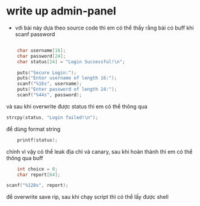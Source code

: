 # write up admin-panel
- với bài này dựa theo source code thì em có thể thấy rằng bài có buff khi scanf password
```c

	char username[16];
	char password[24];
	char status[24] = "Login Successful!\n";

	puts("Secure Login:");
	puts("Enter username of length 16:");
	scanf("%16s", username);
	puts("Enter password of length 24:");
	scanf("%44s", password);
```
và sau khi overwrite được status thì em có thể thông qua 
```c
strcpy(status, "Login failed!\n");
```
để dùng format string 
```c
	printf(status);
```
chính vì vậy có thể leak địa chỉ và canary, sau khi hoàn thành thì em có thể thông qua buff
```c
	int choice = 0;
	char report[64];
```
```c
scanf("%128s", report);
```

để overwrite save rip, sau khi chạy script thì có thể lấy được shell
